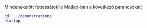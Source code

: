 
Mindenekelőtt futtassátok le Matlab-ban a következő parancsokat:
```matlab
cd .../demonstrations
startup
```